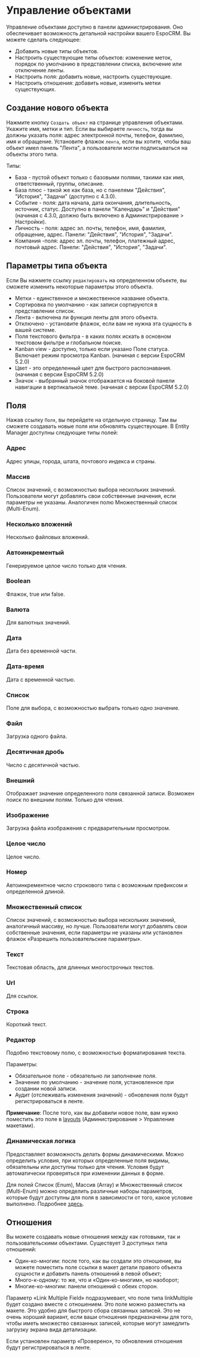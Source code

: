 # Управление объектами

Управление объектами доступно в панели администрирования. Оно обеспечивает возможность детальной настройки вашего EspoCRM. Вы можете сделать следующее:

* Добавить новые типы объектов.
* Настроить существующие типы объектов: изменение меток, порядок по умолчанию в представлении списка, включение или отключение ленты.
* Настроить поля: добавить новые, настроить существующие.
* Настроить отношения: добавить новые, изменить метки существующих.

## Создание нового объекта

Нажмите кнопку `Создать объект` на странице управления объектами. Укажите имя, метки и тип. Если вы выбираете `личность`, тогда вы должны указать поля: адрес электронной почты, телефон, фамилию, имя и обращение. Установите флажок `лента`, если вы хотите, чтобы ваш объект имел панель "Лента", а пользователи могли подписываться на объекты этого типа.

Типы:

* База - пустой объект только с базовыми полями, такими как имя, ответственный, группы, описание.
* База плюс - такой же как база, но с панелями "Действия", "История", "Задачи" (доступно с 4.3.0).
* Событие - поля: дата начала, дата окончания, длительность, источник, статус. Доступно в панели "Календарь" и "Действия" (начиная с 4.3.0, должно быть включено в Администрирование > Настройки).
* Личность - поля: адрес эл. почты, телефон, имя, фамилия, обращение, адрес. Панели: "Действия", "История", "Задачи".
* Компания -поля: адрес эл. почты, телефон, платежный адрес, почтовый адрес. Панели: "Действия", "История", "Задачи".

## Параметры типа объекта

Если Вы нажмете ссылку `редактировать` на определенном объекте, вы сможете изменить некоторые параметры этого объекта.

* Метки - единственное и множественное название объекта.
* Сортировка по умолчанию - как записи сортируются в представлении список.
* Лента - включена ли функция ленты для этого объекта.
* Отключено - установите флажок, если вам не нужна эта сущность в вашей системе.
* Поля текстового фильтра - в каких полях искать в основном текстовом фильтре и глобальном поиске.
* Kanban view - доступно, только если указано Поле статуса. Включает режим просмотра Kanban. (начиная с версии EspoCRM 5.2.0)
* Цвет - это определенный цвет для быстрого распознавания. (начиная с версии EspoCRM 5.2.0)
* Значок - выбранный значок отображается на боковой панели навигации в вертикальной теме. (начиная с версии EspoCRM 5.2.0)

## Поля

Нажав ссылку `Поля`, вы перейдете на отдельную страницу. Там вы сможете создавать новые поля или обновлять существующие. В Entity Manager доступны следующие типы полей:

### Адрес

Адрес улицы, города, штата, почтового индекса и страны.

### Массив 

Список значений, с возможностью выбора нескольких значений. Пользователи могут добавлять свои собственные значения, если параметры не указаны. Аналогичен полю Множественный список (Multi-Enum).

### Несколько вложений

Несколько файловых вложений.

### Автоинкрементый

Генерируемое целое число только для чтения.

### Boolean

Флажок, true или false.

### Валюта

Для валютных значений.

### Дата 

Дата без временной части.

### Дата-время

Дата с временной частью.

### Список

Поле для выбора, с возможностью выбрать только одно значение.

### Файл

Загрузка одного файла.

### Десятичная дробь

Число с десятичной частью.

### Внешний

Отображает значение определенного поля связанной записи. Возможен поиск по внешним полям. Только для чтения.

### Изображение

Загрузка файла изображения с предварительным просмотром.

### Целое число

Целое число.

### Номер

Автоинкрементное число строкового типа с возможным префиксом и определенной длиной.

### Множественный список

Список значений, с возможностью выбора нескольких значений, аналогичный массиву, но лучше. Пользователи могут добавлять свои собственные значения, если параметры не указаны или установлен флажок «Разрешить пользовательские параметры». 

### Текст

Текстовая область, для длинных многострочных текстов.

### Url

Для ссылок.

### Строка

Короткий текст.

### Редактор

Подобно текстовому полю, с возможностью форматирования текста.

Параметры:
* Обязательное поле - обязательно ли заполнение поля.
* Значение по умолчанию - значение поля, установленное при создании новой записи.
* Аудит (отслеживать изменения значений) - обновления поля будут регистрироваться в ленте.

**Примечание**: После того, как вы добавили новое поле, вам нужно поместить это поле в [layouts](layout-manager.md) (Администрирование > Управление макетами).

### Динамическая логика

Предоставляет возможность делать формы динамическими. Можно определить условия, при которых определенные поля видимы, обязательны или доступны только для чтения. Условия будут автоматически проверяться при изменении данных в форме.

Для полей Список (Enum), Массив (Array) и Множественный список (Multi-Enum) можно определить различные наборы параметров, которые будут доступны для поля в зависимости от того, какое условие выполнено. Подробнее [здесь](dynamic-logic.md).

## Отношения

Вы можете создавать новые отношения между как готовыми, так и пользовательскими объектами. Существует 3 доступных типа отношений:

* Один-ко-многим: после того, как вы создали это отношение, вы можете поместить поле ссылки в макет детали правого объекта сущности и добавить панель отношений в левой объект;
* Много-к-одному: то же, что и «Один-ко-многим», но наоборот;
* Многие-ко-многим: панели отношений с обеих сторон.

Параметр «Link Multiple Field» подразумевает, что поле типа linkMultiple будет создано вместе с отношением. Это поле можно разместить на макете. Это удобно для быстрого сбора связанных записей. Это не очень хороший вариант, если ваши отношения предназначены для того, чтобы иметь множество связанных записей, которые могут замедлить загрузку экрана вида детализации.

Если установлен параметр «Проверено», то обновления отношения будут регистрироваться в ленте.
